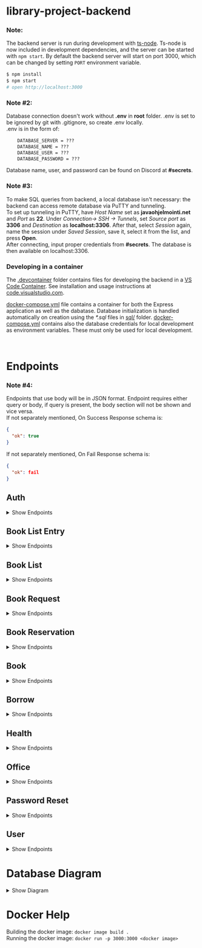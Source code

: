 # library-project-backend

### Note:

The backend server is run during development with [ts-node](https://www.npmjs.com/package/ts-node). Ts-node is now included in development dependencies, and the server can be started with `npm start`. By default the backend server will start on port 3000, which can be changed by setting `PORT` environment variable.

```sh
$ npm install
$ npm start
# open http://localhost:3000
```

### Note #2:

Database connection doesn't work without **.env** in **root** folder. .env is set to be ignored by git with .gitignore, so create .env locally. <br> .env is in the form of: <br>

```
    DATABASE_SERVER = ???
    DATABASE_NAME = ???
    DATABASE_USER = ???
    DATABASE_PASSWORD = ???

```

Database name, user, and password can be found on Discord at **#secrets**.

### Note #3:

To make SQL queries from backend, a local database isn't necessary: the backend can access remote database via PuTTY and tunneling. <br> To set up tunneling in PuTTY, have _Host Name_ set as **javaohjelmointi.net** and _Port_ as **22**. Under _Connection-> SSH -> Tunnels_, set _Source port_ as **3306** and _Destination_ as **localhost:3306**. After that, select _Session_ again, name the session under _Saved Session_, save it, select it from the list, and press **Open**. <br>
After connecting, input proper credentials from **#secrets**. The database is then available on localhost:3306.

### Developing in a container

The [.devcontainer](.devcontainer/) folder contains files for developing the backend in a [VS Code Container](https://code.visualstudio.com/docs/remote/containers). See installation and usage instructions at [code.visualstudio.com](https://code.visualstudio.com/docs/remote/containers).

[docker-compose.yml](.devcontainer/docker-compose.yml) file contains a container for both the Express application as well as the dabatase. Database initialization is handled automatically on creation using the _\*.sql_ files in [sql/](./sql/) folder. [docker-compose.yml](.devcontainer/docker-compose.yml) contains also the database credentials for local development as environment variables. These must only be used for local development.

<br>

# Endpoints

### Note #4:

Endpoints that use body will be in JSON format. Endpoint requires either query or body, if query is present, the body section will not be shown and vice versa.
<br>
If not separately mentioned, On Success Response schema is:

```JSON
{
  "ok": true
}
```

If not separately mentioned, On Fail Response schema is:

```JSON
{
  "ok": fail
}
```

## Auth

<Details>
    <Summary>
        Show Endpoints
    </Summary>

### /auth/register (POST)

Body

```JSON
{
  "username": string,
  "email": string,
  "password": string
}
```

On Success Response schema:

```JSON
{
  "ok": true,
  "secret": string
}
```

On Fail Response schema:

```JSON
{
  "ok": false,
  "message": string
}
```

### /auth/login (POST)

Body

```JSON
{
  "email": string,
  "password": string
}
```

On Success Response schema:

```JSON
{
  "ok": true,
  "userId": number,
  "secret": string
}
```

On Fail Response schema:

```JSON
{
  "ok": false,
  "message": string
}
```

### /auth/logout (POST)

On Fail Response schema:

```JSON
{
  "ok": false,
  "message": string
}
```

</Details>

## Book List Entry

<Details>
    <Summary>
        Show Endpoints
    </Summary>
    
### /booklistentry/all (GET)
On Success Response schema:
```JSON
[
  {
    "id": number,
    "list": number,
    "book": number
  }
]
```

On Fail Response schema:

```JSON
{
  "ok": false,
  "status": 500
}
```

### /booklistentry/list?id={id} (GET)

On Success Response schema:

```JSON
[
  {
    "id": number,
    "list": number,
    "book": number
  }
]
```

On Fail Response schema:

```JSON
{
  "ok": false,
  "status": 500
}
```

### /booklistentry?id={id} (GET)

On Success Response schema:

```JSON
{
  "id": number,
  "list": number,
  "book": number
}
```

On Fail Response schema:

```JSON
{
  "ok": false,
  "status": 500
}
```

### /booklistentry (POST)

Body:

```JSON
{
  "list": number,
  "book": number
}
```

On Fail Response schema:

```JSON
{
  "ok": false,
  "status": 500
}
```

### /booklistentry (DELETE)

Body:

```JSON
{
  "id": number
}
```

On Fail Response schema:

```JSON
{
  "ok": false,
  "status": 500
}
```

### /booklistentry/book (DELETE)

Body:

```JSON
{
  "listId": number,
  "bookId": number
}
```

</Details>

## Book List

<Details>
    <Summary>
        Show Endpoints
    </Summary>
    
### /booklist/all (GET)
On Success Response schema:
```JSON
[
  {
    "id": number,
    "library_user": number,
    "name": string
  }
]
```

On Fail Response schema:

```JSON
{
  "ok": false,
  "status": 500
}
```

### /booklist/user (GET)

On Success Response schema:

```JSON
[
  {
    "id": number,
    "library_user": number,
    "name": string
  }
]
```

On Fail Response schema:

```JSON
{
  "ok": false,
  "status": 500
}
```

### /booklist/books?id={id} (GET)

On Success Response schema:

```JSON
[
  {
    "id": number,
    "library_user": number,
    "title": string,
    "image": string,
    "author": string,
    "year": number,
    "topic": string,
    "isbn": string,
    "deleted": boolean,
    "homeOfficeId": number,
    "homeOfficeName": string,
    "homeOfficeCountry": string
  }
]
```

### /booklist/info?id={id} (GET)

On Success Response schema:

```JSON
{
  "userId": number,
  "username": string,
  "name": string
}
```

### /booklist?id={id} (GET)

On Success Response schema:

```JSON
{
  "id": number,
  "library_user": number,
  "name": string
}
```

On Fail Response schema:

```JSON
{
  "ok": false,
  "status": 500
}
```

### /booklist (PUT)

Body:

```JSON
{
  "id": number,
  "name": string
}
```

On Fail Response schema:

```JSON
{
  "ok": false,
  "status": 500
}
```

### /booklist (POST)

Body:

```JSON
{
  "id": number,
  "name": string
}
```

On Fail Response schema:

```JSON
{
  "ok": false,
  "status": 500
}
```

### /booklist (DELETE)

Body:

```JSON
{
  "id": number
}
```

On Fail Response schema:

```JSON
{
  "ok": false,
  "status": 500
}
```

</Details>

## Book Request

<Details>
    <Summary>
        Show Endpoints
    </Summary>

### /bookrequest/all (GET)

On Success Response schema:

```JSON
[
  {
    "id": number,
    "userId": number,
    "isbn": string,
    "title": string,
    "reason": string,
    "status": Book_request_status
  }
]
```

### /bookrequest (POST)

Body:

```JSON
{
  "userId": number,
  "isbn": string,
  "title": string,
  "reason": string
}
```

### /bookrequest/updatestatus (PUT)

Body:

```JSON
{
  "id": number,
  "status": Book_request_status
}
```

</Details>

## Book Reservation

<Details>
    <Summary>
        Show Endpoints
    </Summary>

\
Book*reservations are considered active, if they are not canceled, loaned, and the connected Borrow hasn't been returned more than RESERVATION_DAYS prior to now. Book_reservations are considered loanable, if they are active and the connecting Borrow has been returned. Book_reservation status isn't automatically updated in the backend, but is instead filtered through SQL queries and \_filterActiveReservations* function in **queries/book_reservation**.

### /bookreservation/all (GET)

On Success Response schema:

```JSON
[
  {
    "id": number,
    "userId": number,
    "bookId": number,
    "borrowId": number,
    "reservationDatetime": Date,
    "loaned": boolean,
    "canceled": boolean
  }
]
```

### /bookreservation/all/current (GET)

On Success Response schema:

```JSON
[
  {
    "id": number,
    "userId": number,
    "bookId": number,
    "borrowId": number,
    "reservationDatetime": Date,
    "loaned": boolean,
    "canceled": boolean,
    "returnDate": Date | null
  }
]
```

### /bookreservation/active/loanable

```JSON
[
  {
    "id": number,
    "bookId": number,
    "reservationDatetime": Date,
    "loaned": boolean,
    "canceled": boolean,
    "returnDate": Date
  }
]
```

### /bookreservation/all/extended (GET)

On Success Response schema:

```JSON
[
  {
    "id": number,
    "username": string,
    "image": string,
    "title": string,
    "bookId": number,
    "reservationDatetime": Date,
    "loaned": boolean,
    "canceled": boolean,
    "returnDate": Date | null
  }
]
```

### /bookreservation/book (GET)

Body:

```JSON
{
  "bookId": number
}
```

On Success Response schema:

```JSON
[
  {
    "id": number,
    "userId": number,
    "bookId": number,
    "borrowId": number,
    "reservationDatetime": Date,
    "loaned": boolean,
    "canceled": boolean,
    "returnDate": Date | null
  }
]
```

### /bookreservation (POST)

Body:

```JSON
{
  "userId": number,
  "bookId": number
}
```

### /bookreservation/cancel (POST)

Body:

```JSON
{
  "bookId": number
}
```

### /bookreservation/loan (POST)

Body:

```JSON
{
  "reservationId": number
}
```

### /bookreservation/user/current (POST)

Body:

```JSON
{
  "userId": number,
}
```

</Details>

## Book

<Details>
    <Summary>
        Show Endpoints
    </Summary>

### /book/all (GET)

On Success Response schema:

```JSON
[
  {
    "id": number,
    "library_user": number,
    "title": string,
    "image": string,
    "author": string,
    "year": number,
    "topic": string,
    "isbn": string,
    "deleted": boolean,
    "homeOfficeId": number,
    "homeOfficeName": string,
    "homeOfficeCountry": string
  }
]
```

### /book/page?page={page}&pageSize={pageSize} (GET)

pageSize is optional

On Success Response schema:

```JSON
[
  {
    "id": number,
    "library_user": number,
    "title": string,
    "image": string,
    "author": string,
    "year": number,
    "topic": string,
    "isbn": string,
    "deleted": boolean,
    "homeOfficeId": number,
    "homeOfficeName": string,
    "homeOfficeCountry": string
  }
]
```

### /book/count (GET)

On Success Response schema:

```JSON
number
```

### /book?id={id} (GET)

On Success Response schema:

```JSON
{
  "id": number,
  "library_user": number,
  "title": string,
  "image": string,
  "author": string,
  "year": number,
  "topic": string,
  "isbn": string,
  "deleted": boolean,
  "homeOfficeId": number,
  "homeOfficeName": string,
  "homeOfficeCountry": string
}
```

### /book?id={id} (DELETE)

On Success Response schema:

```JSON
{
  "id": number,
}
```

### /book (POST)

Body:

```JSON
{
  "userId": number,
  "title": string,
  "image": string,
  "author": string,
  "year": number,
  "isbn": string,
  "topic": string,
  "homeOfficeId": string
}
```

### /book (PUT)

Body:

```JSON
{
  "id": number,
  "title": string,
  "image": string,
  "author": string,
  "year": number,
  "isbn": string,
  "topic": string,
  "homeOfficeId": string,     
}
```

### /book/all/reserved (GET)

On Success Response schema:

```JSON
[
  {
    "id": number,
    "library_user": number,
    "title": string,
    "image": string,
    "author": string,
    "year": number,
    "topic": string,
    "isbn": string,
    "deleted": boolean,
    "homeOfficeId": number,
    "homeOfficeName": string,
    "homeOfficeCountry": string
  }
]
```

</Details>

## Borrow

<Details>
    <Summary>
        Show Endpoints
    </Summary>

### /borrow/all (GET)

On Success Response schema:

```JSON
[
  {
    "id": number,
    "library_user": number,
    "book": number,
    "dueDate": Date,
    "borrowDate": Date,
    "returned": boolean,
    "returnDate": Date | null
  }
]
```

### /borrow?id={id} (GET)

On Success Response schema:

```JSON
{
  "id": number,
  "library_user": number,
  "book": number,
  "dueDate": Date,
  "borrowDate": Date,
  "returned": boolean,
  "returnDate": Date | null
}
```

### /borrow (DELETE)

Body:

```JSON
{
    "id": number
}
```

### /borrow (POST)

Body:

```JSON
{
  "userId": number,
  "bookId": number,
  "dueDate": Date,
  "borrowDate": Date,
  "returned": boolean
}
```

On Fail Response schema:

```JSON
{
  "ok": false,
  "message": string
}
```

### /borrow (PUT)

Body:

```JSON
{
  "id": number,
  "library_user": number,
  "book": number,
  "dueDate": Date,
  "borrowDate": Date,
  "returned": boolean,
  "returnDate": Date | null
}
```

### /borrow/current (GET)

On Success Response schema:

```JSON
[
  {
    "id": number,
    "library_user": number,
    "book": number,
    "dueDate": Date,
    "borrowDate": Date,
    "returned": boolean,
    "returnDate": Date | null
  }
]
```

### /borrow/expired/admin (GET)

On Success Response schema:

```JSON
[
  {
    "borrowId": number,
    "dueDate": Date,
    "title": string,
    "bookId": number,
    "username": string,
    "userId": number
  }
]
```

### /borrow/current/admin (GET)

On Success Response schema:

```JSON
[
  {
    "username": string,
    "title": string,
    "borrowDate": Date,
    "dueDate": Date,
    "id": number
  }
]
```

### /borrow/expired (GET)

On Success Response schema:

```JSON
[
  {
    "id": number,
    "library_user": number,
    "book": number,
    "dueDate": Date,
    "borrowDate": Date,
    "returned": boolean,
    "returnDate": Date | null
  }
]
```

### /borrow/session (GET)

On Success Response schema:

```JSON
[
  {
    "id": number,
    "library_user": number,
    "book": number,
    "dueDate": Date,
    "borrowDate": Date,
    "returned": boolean,
    "returnDate": Date | null
  }
]
```

### /borrow/return (PUT)

Body:

```JSON
{
  "id": number,
  "library_user": number,
  "book": number,
  "dueDate": Date,
  "borrowDate": Date,
  "returned": boolean,
  "returnDate": Date | null
}
```

</Details>

## Health

<Details>
    <Summary>
        Show Endpoints
    </Summary>

### /health (GET)

On Fail Response schema:

```JSON
{
  "ok": false,
  "error:": string
}
```

</Details>

## Office

<Details>
    <Summary>
        Show Endpoints
    </Summary>

### /office/all (GET)

Body:

```JSON
{
  "id": number,
  "name": string,
  "countryCode": string
}
```

### /office/homeOfficeId (GET)

Body:

```JSON
{
  "id": number,
  "name": string,
  "countryCode": string
}
```

### /office/homeOfficeId (DELETE)

Body:

```JSON
{
  "id": number
}
```

### /office/homeOfficeId (PUT)

Body:

```JSON
{
  "id": number,
  "name": string,
  "countryCode": string
}
```

</Details>

## Password Reset

<Details>
    <Summary>
        Show Endpoints
    </Summary>

### /passwordreset/secret?id={id} (GET)

On Success Response schema:

```JSON
{
  "ok": true,
  "secret": string
}
```

### /passwordreset (POST)

Body:

```JSON
{
  "id": number,
  "username": string,
  "email": string,
  "passw": string,
  "administrator": boolean,
  "homeOfficeId?": number
}
```

On Fail Response schema:

```JSON
{
  "ok": false,
  "message": string
}
```

</Details>

## User

<Details>
    <Summary>
        Show Endpoints
    </Summary>

### /user/all (GET)

On Success Response schema:

```JSON
[
  {
  "id": number,
  "username": string,
  "email": string,
  "administrator": boolean,
  "homeOfficeId?": number
  }
]
```

### /user?id={id} (GET)

On Success Response schema:

```JSON
{
  "id": number,
  "username": string,
  "email": string,
  "administrator": boolean
}
```

### /user/session (GET)

On Success Response schema:

```JSON
{
  "id": number,
  "username": string,
  "email": string,
  "administrator": boolean,
  "deleted": boolean
}
```

### /user (DELETE)

Body:

```JSON
{
  "id": number
}
```

### /user (POST)

Body:

```JSON
{
  "username": string,
  "email": string,
  "password": string,
  "administrator": boolean,
  "deleted": boolean
}
```

### /user?id={id}&username={username}&email={email}&password={password}&administrator={administrator} (PUT)

### /user/admin?id={id}&username={username}&email={email}&administrator={administrator} (PUT)

</Details>

# Database Diagram

<Details>
    <Summary>
        Show Diagram
    </Summary>
    <img src="dbdiagram.png"></img>
</Details>

# Docker Help

Building the docker image: `docker image build .`  
Running the docker image: `docker run -p 3000:3000 <docker image>`
